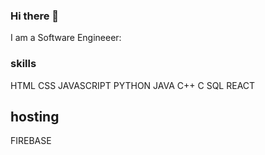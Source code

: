 ### Hi there 👋
I am a Software Engineeer:

### skills
HTML CSS JAVASCRIPT PYTHON JAVA C++ C SQL REACT 

## hosting
FIREBASE
